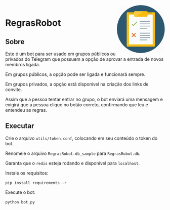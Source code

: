 <img align="right" alt="RegrasRobot Logo" width="30%" height="auto" src="https://github.com/GabrielRF/RegrasRobot/blob/main/utils/logo.jpg?raw=true">

# RegrasRobot

## Sobre

Este é um bot para ser usado em grupos públicos ou privados do Telegram que possuem a opção de aprovar a entrada de novos membros ligada.

Em grupos públicos, a opção pode ser ligada e funcionará sempre.

Em grupos privados, a opção está disponível na criação dos links de convite.

Assim que a pessoa tentar entrar no grupo, o bot enviará uma mensagem e exigirá que a pessoa clique no botão correto, confirmando que leu e entendeu as regras.

## Executar

Crie o arquivo `utils/token.conf`, colocando em seu conteúdo o token do bot. 

Renomeie o arquivo `RegrasRobot.db_sample` para `RegrasRobot.db`.

Garanta que o `redis` esteja rodando e disponível para `localhost`.

Instale os requisitos:

```shell
pip install requirements -r
```

Execute o bot:

```shell
python bot.py
```
